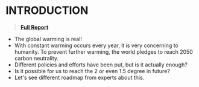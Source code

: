 # INTRODUCTION
> [**Full Report**](https://github.com/nico2997/Impact-X-/blob/main/Roadmap%20of%20Future%201.5%20and%202%20degree%20scenario/Roadmap%20to%20future%201.5%20and%202%20degree%20scenario.pdf)

* The global warming is real! 
* With constant warming occurs every year, it is very concerning to humanity. To prevent further warming, the world pledges to reach 2050 carbon neutrality. 
* Different policies and efforts have been put, but is it actually enough? 
* Is it possible for us to reach the 2 or even 1.5 degree in future? 
* Let's see different roadmap from experts about this.
